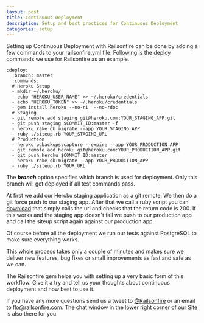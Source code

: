 ```yaml
---
layout: post
title: Continuous Deployment
description: Setup and best practices for Continuous Deployment
categories: setup
---
```

Setting up Continuous Deployment with Railsonfire can be done by adding a few commands to your railsonfire.yml file. Following is the deploy commands we use for Railsonfire as an example.

    :deploy:
      :branch: master
      :commands:
      # Heroku Setup
      - mkdir ~/.heroku/
      - echo "HEROKU_USER_NAME" >> ~/.heroku/credentials
      - echo "HEROKU_TOKEN" >> ~/.heroku/credentials
      - gem install heroku --no-ri  --no-rdoc
      # Staging
      - git remote add staging git@heroku.com:YOUR_STAGING_APP.git
      - git push staging $COMMIT_ID:master -f
      - heroku rake db:migrate --app YOUR_STAGING_APP
      - ruby ./siteup.rb YOUR_STAGING_URL
      # Production
      - heroku pgbackups:capture --expire --app YOUR_PRODUCTION_APP
      - git remote add heroku git@heroku.com:YOUR_PRODUCTION_APP.git
      - git push heroku $COMMIT_ID:master
      - heroku rake db:migrate --app YOUR_PRODUCTION_APP
      - ruby ./siteup.rb YOUR_URL

The ***branch*** option specifies which branch is used for deployment. Only this branch will get deployed if all test commands pass.

At first we add our Heroku staging application as a git remote. We then do a git force push to our staging app. After that we call a ruby script you can [download](/files/siteup.rb) that simply calls the url and checks that the return code is 200. If this works and the staging app doesn't fail we push to our production app and call the siteup script again against our production app.

Of course before all the deployment we run our tests against PostgreSQL to make sure everything works.

This whole process takes only a couple of minutes and makes sure we deliver new features, bug fixes or small improvements as fast and safe as we can.

The Railsonfire gem helps you with setting up a very basic form of this workflow. Give it a try and tell us your thoughts about continuous deployment and how best to use it.

If you have any more questions send us a tweet to [@Railsonfire](http://twitter.com/Railsonfire) or an email to [flo@railsonfire.com](mailto:flo@railsonfire.com). The chat window in the lower right corner of our Site is also there for you
